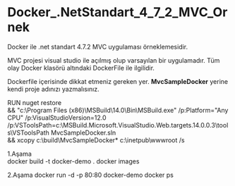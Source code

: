 # Docker_.NetStandart_4_7_2_MVC_Ornek
Docker ile .net standart 4.7.2 MVC uygulaması örneklemesidir.

MVC projesi visual studio ile açılmış olup varsayılan bir uygulamadır. Tüm olay Docker klasörü altındaki DockerFile ile ilgilidir.

Dockerfile içerisinde dikkat etmeniz gereken yer. **MvcSampleDocker** yerine kendi proje adınızı yazmalısınız.

RUN nuget restore \
    && "c:\Program Files (x86)\MSBuild\14.0\Bin\MSBuild.exe" /p:Platform="Any CPU" /p:VisualStudioVersion=12.0 /p:VSToolsPath=c:\MSBuild.Microsoft.VisualStudio.Web.targets.14.0.0.3\tools\VSToolsPath MvcSampleDocker.sln \
    && xcopy c:\build\MvcSampleDocker\* c:\inetpub\wwwroot /s

1.Aşama\
docker build -t docker-demo . 
docker images 

2.Aşama
docker run -d -p 80:80 docker-demo 
docker ps 
